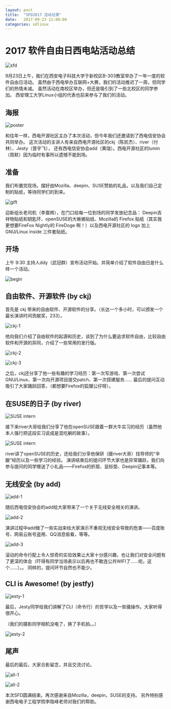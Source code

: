```yaml
---
layout: post
title:  "SFD2017 活动记录"
date:   2017-09-23 12:00:00
categories: xdlinux 
---
```


# 2017 软件自由日西电站活动总结

![sfd](/q/sfd.png)

9月23日上午，我们在西安电子科技大学于新校区B-303教室举办了一年一度的软件自由日活动。
虽然由于西电举办互联网+大赛，我们的活动推迟了一周，但同学们的热情未减。
虽然活动在南校区举办，但还是吸引到了一些北校区的同学参加。
西安理工大学Linux小组的代表也前来参与了我们的活动。

## 海报 

![poster](/q/poster.jpg)

和往年一样，西电开源社区主办了本次活动，但今年我们还邀请到了西电信安协会共同举办。
这次活动的主讲人有来自西电开源社区的ckj（陈凯杰）、river（付林）、Jesty（晋宇飞），
还有西电信安协会add（黄瑞）。西电开源社区的lumin（周默）因为临时有事所以遗憾不能到场。

## 准备

我们布置完现场，摆好由Mozilla、deepin、SUSE赞助的礼品，以及我们自己定制的贴纸，等待同学们的到来。

![gift](/q/gift.jpg)

迎新组长老司机（李嘉辉），在门口给每一位到场的同学发放纪念品：
Deepin吉祥物贴纸和钥匙环、openSUSE的大蜥蜴贴纸、Mozilla的 Firefox 贴纸（其实我更想要FireFox Nightly的 FireDoge 啊！）以及西电开源社区的 logo 加上 GNU/Linux inside 三件套贴纸。

## 开场

上午 9:30 主持人ddy（武冠群）宣布活动开始。并简单介绍了软件自由日是什么样一个活动。

![begin](/q/begin.jpg)

## 自由软件、开源软件 (by ckj)

首先是 ckj 带来的自由软件、开源软件的分享。（长达一个多小时，可以颁发一个最长演讲时间贡献奖，233）。

![ckj-1](/q/ckj-1.jpg)

他向我们介绍了自由软件的起源和历史，谈到了为什么要追求软件自由，比较自由软件和开源的异同，介绍了一些常用的发行版。

![ckj-2](/q/ckj-2.jpg)

![ckj-3](/q/ckj-3.jpg)

之后，ckj还分享了他一些有趣的学习经历：第一次写游戏、第一次尝试GNU/Linux、第一次向开源项目提交patch、第一次搭建服务……
最后的提问互动吸引了大家踊跃回答，（都想要Firefox的狐狸公仔呀）。

## 在SUSE的日子 (by river)

![SUSE intern](/q/river-1.jpg)

接下来river大哥给我们分享了他在openSUSE跟着一群大牛实习的经历（虽然他本人强行把这段实习说成是混吃躺的故事）。

![SUSE intern](/q/river-2.jpg)

river讲了openSUSE的历史，还给我们分享他保研（膜river大哥）找导师的“辛酸”经历以及一些学习的经验。
演讲结束后的提问环节大家也是异常踊跃，我们向参与提问的同学赠送了小礼品——Firefox的折扇、鼠标垫、Deepin记事本等。

## 无线安全 (by add)

![add-1](/q/add-1.jpg)

随后西电信安协会的add给大家带来了一个关于无线安全相关的演讲。

![add-2](/q/add-2.jpg)

演讲过程中add做了一些实战来给大家演示不重视无线安全导致的危害——百度账号、网易云账号盗用、QQ消息偷看，等等。

![add-3](/q/add-3.jpg)

滚动的命令行配上令人惊奇的实验效果让大家十分感兴趣，也让我们对安全问题有了更深的体会（吓得有同学当场表示以后再也不敢连公共WIFI了……呃，这个……）。。
同样的，提问环节自然也不能少。

## CLI is Awesome! (by jestfy)

![jesty-1](/q/jesty-1.jpg)

最后，Jesty同学给我们讲解了CLI（命令行）的哲学以及一些骚操作。大家听得很开心。

（我们的摄影同学相机没电了，换了手机拍。。）

![jesty-2](/q/jesty-2.jpg)

## 尾声

最后的最后，大家合影留念，并且交流讨论。

![all-1](/q/all-1.jpg)

![all-2](/q/all-2.jpg)

本次SFD圆满结束。再次感谢来自Mozilla，deepin，SUSE的支持。
另外特别感谢西电电子工程学院李隐峰老师对我们的帮助。

